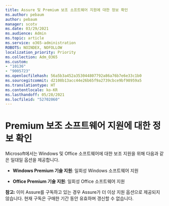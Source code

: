 ```yaml
---
title: Assure 및 Premium 보조 소프트웨어 지원에 대한 정보 확인
ms.author: pebaum
author: pebaum
manager: scotv
ms.date: 03/29/2021
ms.audience: Admin
ms.topic: article
ms.service: o365-administration
ROBOTS: NOINDEX, NOFOLLOW
localization_priority: Priority
ms.collection: Adm_O365
ms.custom:
- "10136"
- "9005723"
ms.openlocfilehash: 56a5b3a452a353044807792a86a76b7e6e33c1b0
ms.sourcegitcommit: d2108b13acc44e26b65f9a2739cbce9bf98959a5
ms.translationtype: HT
ms.contentlocale: ko-KR
ms.lasthandoff: 05/28/2021
ms.locfileid: "52702060"
---
```

# <a name="get-info-about-premium-assisted-software-support"></a>Premium 보조 소프트웨어 지원에 대한 정보 확인

Microsoft에서는 Windows 및 Office 소프트웨어에 대한 보조 지원을 위해 다음과 같은 일대일 옵션을 제공합니다.

- **Windows Premium 기술 지원**: 일회성 Windows 소프트웨어 지원

- **Office Premium 기술 지원**: 일회성 Office 소프트웨어 지원

**참고:** 이미 Assure를 구독하고 있는 경우 Assure가 더 이상 지원 옵션으로 제공되지 않습니다. 현재 구독은 구매한 기간 동안 유효하며 갱신할 수 없습니다.

